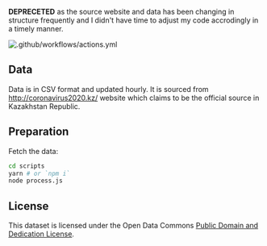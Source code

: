 **DEPRECETED** as the source website and data has been changing in structure frequently and I didn't have time to adjust my code accrodingly in a timely manner.

![.github/workflows/actions.yml](https://github.com/anuveyatsu/covid-19-kz/workflows/.github/workflows/actions.yml/badge.svg?branch=master)

## Data

Data is in CSV format and updated hourly. It is sourced from http://coronavirus2020.kz/ website which claims to be the official source in Kazakhstan Republic.

## Preparation

Fetch the data:

```bash
cd scripts
yarn # or `npm i`
node process.js
```

## License

This dataset is licensed under the Open Data Commons [Public Domain and Dedication License][pddl].

[pddl]: https://www.opendatacommons.org/licenses/pddl/1-0/
